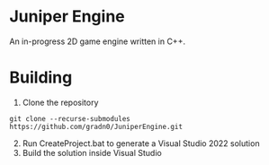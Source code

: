 # Juniper Engine

An in-progress 2D game engine written in C++.

# Building

1. Clone the repository

```
git clone --recurse-submodules https://github.com/gradn0/JuniperEngine.git
```

2. Run CreateProject.bat to generate a Visual Studio 2022 solution
3. Build the solution inside Visual Studio
